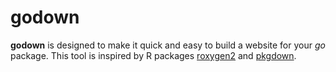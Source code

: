 # godown

**godown** is designed to make it quick and easy to build a website for your *go* package. This tool is inspired by R packages [roxygen2](https://github.com/r-lib/roxygen2) and [pkgdown](https://github.com/r-lib/pkgdown).

